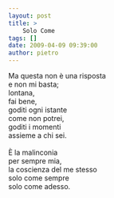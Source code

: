```yaml
---
layout: post
title: >
    Solo Come
tags: []
date: 2009-04-09 09:39:00
author: pietro
---
```

Ma questa non è una risposta<br/>e non mi basta;<br/>lontana,<br/>fai bene,<br/>goditi ogni istante<br/>come non potrei,<br/>goditi i momenti<br/>assieme a chi sei.<br/><br/>È la malinconia<br/>per sempre mia,<br/>la coscienza del me stesso<br/>solo come sempre<br/>solo come adesso.
